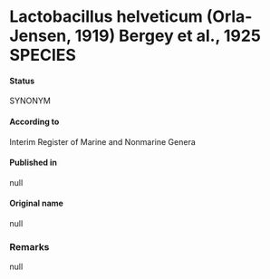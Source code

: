Lactobacillus helveticum (Orla-Jensen, 1919) Bergey et al., 1925 SPECIES
=======

#### Status
SYNONYM

#### According to
Interim Register of Marine and Nonmarine Genera

#### Published in
null

#### Original name
null

### Remarks
null